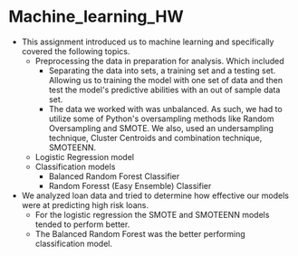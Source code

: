 # Machine_learning_HW
* This assignment introduced us to machine learning and specifically covered the following topics.
    * Preprocessing the data in preparation for analysis. Which included 
        * Separating the data into sets, a training set and a testing set. Allowing us to training the model with one set of data and then test the model's predictive abilities with an out of sample data set.
        * The data we worked with was unbalanced. As such, we had to utilize some of Python's oversampling methods like Random Oversampling and SMOTE. We also, used an undersampling technique, Cluster Centroids and combination technique, SMOTEENN.
    * Logistic Regression model
    * Classification models 
        * Balanced Random Forest Classifier
        * Random Foresst (Easy Ensemble) Classifier
* We analyzed loan data and tried to determine how effective our models were at predicting high risk loans.
    * For the logistic regression the SMOTE and SMOTEENN models tended to perform better.
    * The Balanced Random Forest was the better performing classification model. 